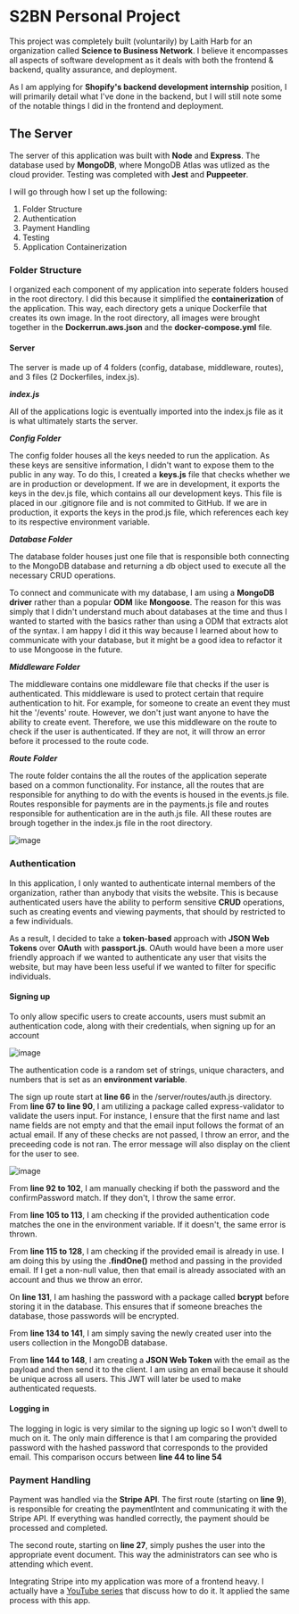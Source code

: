 # S2BN Personal Project 

This project was completely built (voluntarily) by Laith Harb for an organization called **Science to Business Network**. I believe it encompasses all aspects of software development as it deals with both the frontend & backend, quality assurance, and deployment.

As I am applying for **Shopify's backend development internship** position, I will primarily detail what I've done in the backend, but I will still note some of the notable things I did in the frontend and deployment.

## The Server

The server of this application was built with **Node** and **Express**. The database used by **MongoDB**, where MongoDB Atlas was utlized as the cloud provider. Testing was completed with **Jest** and **Puppeeter**.

I will go through how I set up the following:

1. Folder Structure
2. Authentication 
3. Payment Handling 
4. Testing
5. Application Containerization

### Folder Structure 

I organized each component of my application into seperate folders housed in the root directory. I did this because it simplified the **containerization** of the application. This way, each directory gets a unique Dockerfile that creates its own image. In the root directory, all images were brought together in the **Dockerrun.aws.json** and the **docker-compose.yml** file. 

#### Server

The server is made up of 4 folders (config, database, middleware, routes), and 3 files (2 Dockerfiles, index.js). 

***index.js***

All of the applications logic is eventually imported into the index.js file as it is what ultimately starts the server.

***Config Folder***

The config folder houses all the keys needed to run the application. As these keys are sensitive information, I didn't want to expose them to the public in any way. To do this, I created a **keys.js** file that checks whether we are in production or development. If we are in development, it exports the keys in the dev.js file, which contains all our development keys. This file is placed in our .gitignore file and is not commited to GitHub. If we are in production, it exports the keys in the prod.js file, which references each key to its respective environment variable.

***Database Folder***

The database folder houses just one file that is responsible both connecting to the MongoDB database and returning a db object used to execute all the necessary CRUD operations.

To connect and communicate with my database, I am using a **MongoDB driver** rather than a popular **ODM** like **Mongoose**. The reason for this was simply that I didn't understand much about databases at the time and thus I wanted to started with the basics rather than using a ODM that extracts alot of the syntax. I am happy I did it this way because I learned about how to communicate with your database, but it might be a good idea to refactor it to use Mongoose in the future.

***Middleware Folder***

The middleware contains one middleware file that checks if the user is authenticated. This middleware is used to protect certain that require authentication to hit. For example, for someone to create an event they must hit the '/events' route. However, we don't just want anyone to have the ability to create event. Therefore, we use this middleware on the route to check if the user is authenticated. If they are not, it will throw an error before it processed to the route code. 

***Route Folder***

The route folder contains the all the routes of the application seperate based on a common functionality. For instance, all the routes that are responsible for anything to do with the events is housed in the events.js file. Routes responsible for payments are in the payments.js file and routes responsible for authentication are in the auth.js file. All these routes are brough together in the index.js file in the root directory.

![image](https://user-images.githubusercontent.com/35265876/91347415-4c626a80-e7b0-11ea-8802-89638d290d72.png)

### Authentication 

In this application, I only wanted to authenticate internal members of the organization, rather than anybody that visits the website. This is because authenticated users have the ability to perform sensitive **CRUD** operations, such as creating events and viewing payments, that should by restricted to a few individuals.

As a result, I decided to take a **token-based** approach with **JSON Web Tokens** over **OAuth** with **passport.js**. OAuth would have been a more user friendly approach if we wanted to authenticate any user that visits the website, but may have been less useful if we wanted to filter for specific individuals. 

#### Signing up

To only allow specific users to create accounts, users must submit an authentication code, along with their credentials, when signing up for an account

![image](https://user-images.githubusercontent.com/35265876/91337824-fa1a4d00-e7a1-11ea-8224-dbbb8287f126.png)

The authentication code is a random set of strings, unique characters, and numbers that is set as an **environment variable**.

The sign up route start at **line 66** in the /server/routes/auth.js directory. From **line 67 to line 90**, I am utilizing a package called express-validator to validate the users input. For instance, I ensure that the first name and last name fields are not empty and that the email input follows the format of an actual email. If any of these checks are not passed, I throw an error, and the preceeding code is not ran. The error message will also display on the client for the user to see.

![image](https://user-images.githubusercontent.com/35265876/91487763-46d25680-e87c-11ea-9da1-59d9cdee580c.png)

From **line 92 to 102**, I am manually checking if both the password and the confirmPassword match. If they don't, I throw the same error.

From **line 105 to 113**, I am checking if the provided authentication code matches the one in the environment variable. If it doesn't, the same error is  thrown.

From **line 115 to 128**, I am checking if the provided email is already in use. I am doing this by using the **.findOne()** method and passing in the provided email. If I get a non-null value, then that email is already associated with an account and thus we throw an error.

On **line 131**, I am hashing the password with a package called **bcrypt** before storing it in the database. This ensures that if someone breaches the database, those passwords will be encrypted.

From **line 134 to 141**, I am simply saving the newly created user into the users collection in the MongoDB database.

From **line 144 to 148**, I am creating a **JSON Web Token** with the email as the payload and then send it to the client. I am using an email because it should be unique across all users. This JWT will later be used to make authenticated requests.

#### Logging in

The logging in logic is very similar to the signing up logic so I won't dwell to much on it. The only main difference is that I am comparing the provided password with the hashed password that corresponds to the provided email. This comparison occurs between **line 44 to line 54**

### Payment Handling

Payment was handled via the **Stripe API**. The first route (starting on **line 9**), is responsible for creating the paymentIntent and communicating it with the Stripe API. If everything was handled correctly, the payment should be processed and completed.

The second route, starting on **line 27**, simply pushes the user into the appropriate event document. This way the administrators can see who is attending which event.

Integrating Stripe into my application was more of a frontend heavy. I actually have a [YouTube series](https://www.youtube.com/watch?v=WROxEd__fNs&t=244s) that discuss how to do it. It applied the same process with this app.

